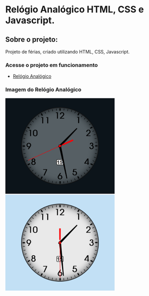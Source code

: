 # Relógio Analógico HTML, CSS e Javascript.

## Sobre o projeto:
Projeto de férias, criado utilizando HTML, CSS, Javascript.

### Acesse o projeto em funcionamento
- <a href="https://everaldo-martins.github.io/Relogio_Analogico/" target="_blank">Relógio Analógico</a>

### Imagem do Relógio Analógico
<img src="Screenshot_1.png" width="340px" alt="Relógio Dark"/>
<img src="Screenshot_2.png" width="340px" alt="Relógio Light"/>
